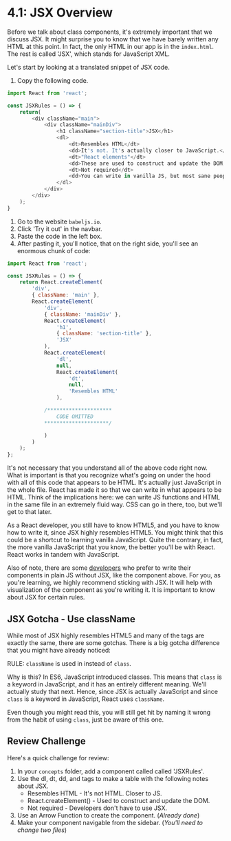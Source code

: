 # 4.1: JSX Overview

Before we talk about class components, it's extremely important that we discuss JSX. It might surprise you to know that we have barely written any HTML at this point. In fact, the only HTML in our app is in the `index.html`. The rest is called 'JSX', which stands for JavaScript XML.

Let's start by looking at a translated snippet of JSX code.

1. Copy the following code.

```javascript
import React from 'react';

const JSXRules = () => {
    return(
        <div className="main">
            <div className="mainDiv">
                <h1 className="section-title">JSX</h1> 
                <dl>
                    <dt>Resembles HTML</dt>
                    <dd>It's not. It's actually closer to JavaScript.</dd>
                    <dt>"React elements"</dt>
                    <dd>These are used to construct and update the DOM, or what you see on the screen.</dd>
                    <dt>Not required</dt>
                    <dd>You can write in vanilla JS, but most sane people use JSX.</dd>
                </dl>
            </div>
        </div>
    );
}
```

1. Go to the website `babeljs.io`. 
2. Click 'Try it out' in the navbar. 
3. Paste the code in the left box.
4. After pasting it, you'll notice, that on the right side, you'll see an enormous chunk of code: 

```javascript
import React from 'react';

const JSXRules = () => {
    return React.createElement(
        'div',
        { className: 'main' },
        React.createElement(
            'div',
            { className: 'mainDiv' },
            React.createElement(
                'h1',
                { className: 'section-title' },
                'JSX'
            ),
            React.createElement(
                'dl',
                null,
                React.createElement(
                    'dt',
                    null,
                    'Resembles HTML'
                ),

            /*********************
                CODE OMITTED
            *********************/

            )
        )
    );
};
```

It's not necessary that you understand all of the above code right now. What is important is that you recognize what's going on under the hood with all of this code that appears to be HTML. It's actually just JavaScript in the whole file. React has made it so that we can write in what appears to be HTML. Think of the implications here: we can write JS functions and HTML in the same file in an extremely fluid way. CSS can go in there, too, but we'll get to that later.

As a React developer, you still have to know HTML5, and you have to know how to write it, since JSX highly resembles HTML5. You might think that this could be a shortcut to learning vanilla JavaScript. Quite the contrary, in fact, the more vanilla JavaScript that you know, the better you'll be with React. React works in tandem with JavaScript.

Also of note, there are some [developers](https://www.reddit.com/r/javascript/comments/2cknh2/react_js_jsx_vs_js/) who prefer to write their components in plain JS without JSX, like the component above. For you, as you're learning, we highly recommend sticking with JSX. It will help with visualization of the component as you're writing it. It is important to know about JSX for certain rules.

## JSX Gotcha - Use className

While most of JSX highly resembles HTML5 and many of the tags are exactly the same, there are some gotchas. There is a big gotcha difference that you might have already noticed:

RULE: `className` is used in instead of `class`.

Why is this? In ES6, JavaScript introduced classes. This means that `class` is a keyword in JavaScript, and it has an entirely different meaning. We'll actually study that next. Hence, since JSX is actually JavaScript and since `class` is a keyword in JavaScript, React uses `className`.

Even though you might read this, you will still get hit by naming it wrong from the habit of using `class`, just be aware of this one.

## Review Challenge

Here's a quick challenge for review:

1. In your `concepts` folder, add a component called called 'JSXRules'. 
2. Use the dl, dt, dd, and tags to make a table with the following notes about JSX.
   * Resembles HTML - It's not HTML. Closer to JS.
   * React.createElement\(\) - Used to construct and update the DOM.
   * Not required - Developers don't have to use JSX. 
3. Use an Arrow Function to create the component. \(_Already done_\)
4. Make your component navigable from the sidebar. \(_You'll need to change two files_\) 

